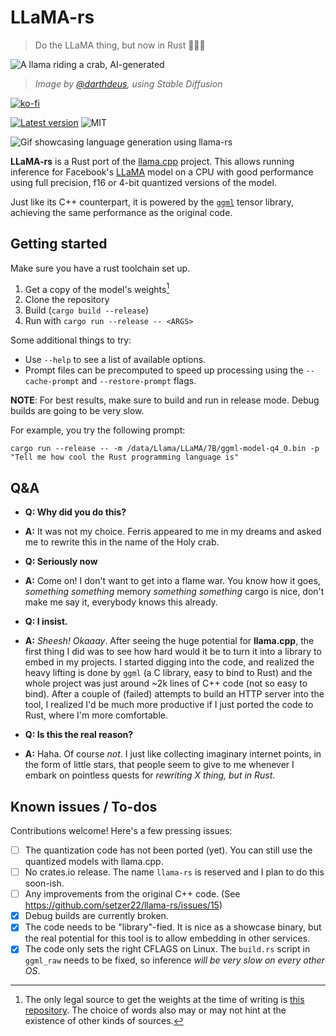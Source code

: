 # LLaMA-rs

> Do the LLaMA thing, but now in Rust 🦀🚀🦙

![A llama riding a crab, AI-generated](./doc/resources/logo2.png)

> *Image by [@darthdeus](https://github.com/darthdeus/), using Stable Diffusion*

[![ko-fi](https://ko-fi.com/img/githubbutton_sm.svg)](https://ko-fi.com/F1F8DNO5D)

[![Latest version](https://img.shields.io/crates/v/llama-rs.svg)](https://crates.io/crates/llama_rs)
![MIT](https://img.shields.io/badge/license-MIT-blue.svg)

![Gif showcasing language generation using llama-rs](./doc/resources/llama_gif.gif)

**LLaMA-rs** is a Rust port of the
[llama.cpp](https://github.com/ggerganov/llama.cpp) project. This allows running
inference for Facebook's [LLaMA](https://github.com/facebookresearch/llama)
model on a CPU with good performance using full precision, f16 or 4-bit
quantized versions of the model.

Just like its C++ counterpart, it is powered by the
[`ggml`](https://github.com/ggerganov/ggml) tensor library, achieving the same performance as the original code.

## Getting started

Make sure you have a rust toolchain set up.

1. Get a copy of the model's weights[^1]
2. Clone the repository
3. Build (`cargo build --release`)
4. Run with `cargo run --release -- <ARGS>`

Some additional things to try:

- Use `--help` to see a list of available options.
- Prompt files can be precomputed to speed up processing using the
  `--cache-prompt` and `--restore-prompt` flags.

[^1]: The only legal source to get the weights at the time of writing is [this repository](https://github.com/facebookresearch/llama/blob/main/README.md#llama). The choice of words also may or may not hint at the existence of other kinds of sources.

**NOTE**: For best results, make sure to build and run in release mode. Debug builds are going to be very slow.

For example, you try the following prompt:

``` shell
cargo run --release -- -m /data/Llama/LLaMA/7B/ggml-model-q4_0.bin -p "Tell me how cool the Rust programming language is"
```

## Q&A

- **Q: Why did you do this?**
- **A:** It was not my choice. Ferris appeared to me in my dreams and asked me
  to rewrite this in the name of the Holy crab.
  
- **Q: Seriously now**
- **A:** Come on! I don't want to get into a flame war. You know how it goes,
  *something something* memory *something something* cargo is nice, don't make
  me say it, everybody knows this already.

- **Q: I insist.**
- **A:** *Sheesh! Okaaay*. After seeing the huge potential for **llama.cpp**,
  the first thing I did was to see how hard would it be to turn it into a
  library to embed in my projects. I started digging into the code, and realized
  the heavy lifting is done by `ggml` (a C library, easy to bind to Rust) and
  the whole project was just around ~2k lines of C++ code (not so easy to bind).
  After a couple of (failed) attempts to build an HTTP server into the tool, I
  realized I'd be much more productive if I just ported the code to Rust, where
  I'm more comfortable.

- **Q: Is this the real reason?**
- **A:** Haha. Of course *not*. I just like collecting imaginary internet
  points, in the form of little stars, that people seem to give to me whenever I
  embark on pointless quests for *rewriting X thing, but in Rust*.

## Known issues / To-dos

Contributions welcome! Here's a few pressing issues:

- [ ] The quantization code has not been ported (yet). You can still use the
      quantized models with llama.cpp.
- [ ] No crates.io release. The name `llama-rs` is reserved and I plan to do
      this soon-ish.
- [ ] Any improvements from the original C++ code. (See https://github.com/setzer22/llama-rs/issues/15)
- [x] Debug builds are currently broken.
- [x] The code needs to be "library"-fied. It is nice as a showcase binary, but
      the real potential for this tool is to allow embedding in other services.
- [x] The code only sets the right CFLAGS on Linux. The `build.rs` script in
      `ggml_raw` needs to be fixed, so inference *will be very slow on every
      other OS*.
